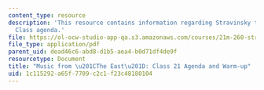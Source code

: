 ```yaml
---
content_type: resource
description: 'This resource contains information regarding Stravinsky to the present:
  Class agenda.'
file: https://ol-ocw-studio-app-qa.s3.amazonaws.com/courses/21m-260-stravinsky-to-the-present-spring-2016/1c115292a65f7709c2c1f23c48180104_MIT21M_260S16_class21.pdf
file_type: application/pdf
parent_uid: dead46c6-abd8-d1b5-aea4-b0d71df4de9f
resourcetype: Document
title: "Music from \u201CThe East\u201D: Class 21 Agenda and Warm-up"
uid: 1c115292-a65f-7709-c2c1-f23c48180104
---
```

